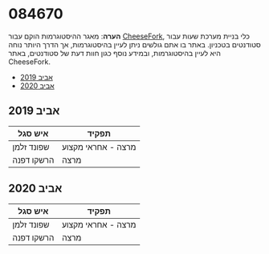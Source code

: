 # 084670

**הערה**: מאגר ההיסטוגרמות הוקם עבור [CheeseFork](https://cheesefork.cf/), כלי בניית מערכת שעות עבור סטודנטים בטכניון. באתר בו אתם גולשים ניתן לעיין בהיסטוגרמות, אך הדרך היותר נוחה היא לעיין בהיסטוגרמות, ובמידע נוסף כגון חוות דעת של סטודנטים, באתר CheeseFork.

* [אביב 2019](#201802)
* [אביב 2020](#201902)

<h2 id="201802">אביב 2019</h2>

| איש סגל | תפקיד |
| ---- | ---- |
| שפונד זלמן | מרצה - אחראי מקצוע |
| הרשקו דפנה | מרצה |

<h2 id="201902">אביב 2020</h2>

| איש סגל | תפקיד |
| ---- | ---- |
| שפונד זלמן | מרצה - אחראי מקצוע |
| הרשקו דפנה | מרצה |

